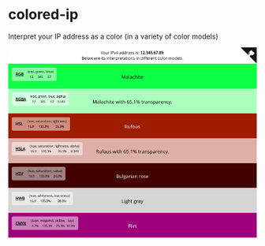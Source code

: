 colored-ip
==========

Interpret your IP address as a color (in a variety of color models)

![colored-ip screenshot](overview.png)
